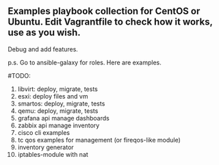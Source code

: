 ## Examples playbook collection for CentOS or Ubuntu. Edit Vagrantfile to check how it works, use as you wish.
Debug and add features.

p.s. Go to ansible-galaxy for roles. Here are examples.

#TODO:
1) libvirt: deploy, migrate, tests
2) esxi: deploy files and vm
3) smartos: deploy, migrate, tests
4) qemu: deploy, migrate, tests
5) grafana api manage dashboards
6) zabbix api manage inventory
7) cisco cli examples
8) tc qos examples for management (or fireqos-like module)
9) inventory generator
10) iptables-module with nat
